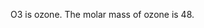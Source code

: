 O3 is ozone.
The molar mass of ozone is 48.
<!--stackedit_data:
eyJoaXN0b3J5IjpbLTczMDg2OTg4NV19
-->